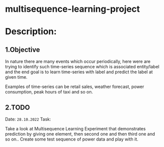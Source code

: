 # multisequence-learning-project


Description:
=============

1.Objective
-------------

In nature there are many events which occur periodically, here were are trying to identify such time-series sequence which is associated entity/label and the end goal is to learn time-series with label and predict the label at given time.

Examples of time-series can be retail sales, weather forecast, power consumption, peak hours of taxi and so on.

2.TODO
-------------

Date: `28.10.2022`
Task: 

Take a look at Multisequence Learning Experiment that demonstrates prediction by giving one element, then second one and then third one and so on..
Create some test sequence of power data and play with it.
